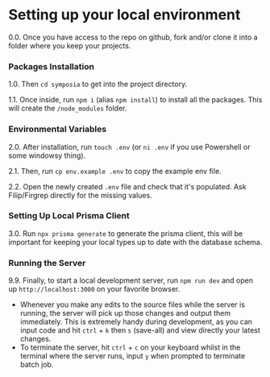 # Setting up your local environment

0.0. Once you have access to the repo on github, fork and/or clone it into a folder where you keep your projects.

### Packages Installation
1.0. Then `cd symposia` to get into the project directory.

1.1. Once inside, run `npm i` (alias `npm install`) to install all the packages. This will create the `/node_modules` folder.

### Environmental Variables
2.0. After installation, run `touch .env` (or `ni .env` if you use Powershell or some windowsy thing).

2.1. Then, run `cp env.example .env` to copy the example env file. 

2.2. Open the newly created `.env` file and check that it's populated. Ask Filip/Firgrep directly for the missing values.

### Setting Up Local Prisma Client
3.0. Run `npx prisma generate` to generate the prisma client, this will be important for keeping your local types up to date with the database schema.

### Running the Server
9.9. Finally, to start a local development server, run `npm run dev` and open up `http://localhost:3000` on your favorite browser.

- Whenever you make any edits to the source files while the server is running, the server will pick up those changes and output them immediately. This is extremely handy during development, as you can input code and hit `ctrl` + `k` then `s` (save-all) and view directly your latest changes.
- To terminate the server, hit `ctrl` + `c` on your keyboard whilst in the terminal where the server runs, input `y` when prompted to terminate batch job.
